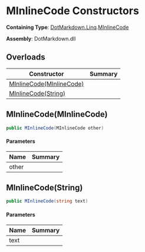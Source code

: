 # MInlineCode Constructors

**Containing Type**: [DotMarkdown.Linq](../../README.md)\.[MInlineCode](../README.md)

**Assembly**: DotMarkdown\.dll

## Overloads

| Constructor | Summary |
| ----------- | ------- |
| [MInlineCode(MInlineCode)](#DotMarkdown_Linq_MInlineCode__ctor_DotMarkdown_Linq_MInlineCode_) | |
| [MInlineCode(String)](#DotMarkdown_Linq_MInlineCode__ctor_System_String_) | |

## MInlineCode\(MInlineCode\)<a name="DotMarkdown_Linq_MInlineCode__ctor_DotMarkdown_Linq_MInlineCode_"></a>

```csharp
public MInlineCode(MInlineCode other)
```

#### Parameters

| Name | Summary |
| ---- | ------- |
| other | |

## MInlineCode\(String\)<a name="DotMarkdown_Linq_MInlineCode__ctor_System_String_"></a>

```csharp
public MInlineCode(string text)
```

#### Parameters

| Name | Summary |
| ---- | ------- |
| text | |

